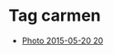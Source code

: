 <!--
title: Tag carmen
date: 2020-06-28T14:55:35.124Z
tags:
-->
# Tag carmen

 * [Photo 2015-05-20 20](119464174077.md)
